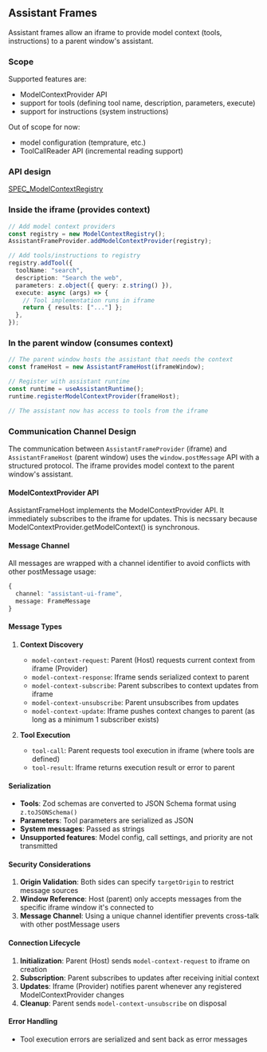 ## Assistant Frames

Assistant frames allow an iframe to provide model context (tools, instructions) to a parent window's assistant.

### Scope

Supported features are:

- ModelContextProvider API
- support for tools (defining tool name, description, parameters, execute)
- support for instructions (system instructions)

Out of scope for now:

- model configuration (temprature, etc.)
- ToolCallReader API (incremental reading support)

### API design

[SPEC_ModelContextRegistry](../registry/SPEC_ModelContextRegistry.md)

### Inside the iframe (provides context)

```typescript
// Add model context providers
const registry = new ModelContextRegistry();
AssistantFrameProvider.addModelContextProvider(registry);

// Add tools/instructions to registry
registry.addTool({
  toolName: "search",
  description: "Search the web",
  parameters: z.object({ query: z.string() }),
  execute: async (args) => {
    // Tool implementation runs in iframe
    return { results: ["..."] };
  },
});
```

### In the parent window (consumes context)

```typescript
// The parent window hosts the assistant that needs the context
const frameHost = new AssistantFrameHost(iframeWindow);

// Register with assistant runtime
const runtime = useAssistantRuntime();
runtime.registerModelContextProvider(frameHost);

// The assistant now has access to tools from the iframe
```

### Communication Channel Design

The communication between `AssistantFrameProvider` (iframe) and `AssistantFrameHost` (parent window) uses the `window.postMessage` API with a structured protocol. The iframe provides model context to the parent window's assistant.

#### ModelContextProvider API

AssistantFrameHost implements the ModelContextProvider API. It immediately subscribes to the iframe for updates. This is necssary because ModelContextProvider.getModelContext() is synchronous.

#### Message Channel

All messages are wrapped with a channel identifier to avoid conflicts with other postMessage usage:

```typescript
{
  channel: "assistant-ui-frame",
  message: FrameMessage
}
```

#### Message Types

1. **Context Discovery**
   - `model-context-request`: Parent (Host) requests current context from iframe (Provider)
   - `model-context-response`: Iframe sends serialized context to parent
   - `model-context-subscribe`: Parent subscribes to context updates from iframe
   - `model-context-unsubscribe`: Parent unsubscribes from updates
   - `model-context-update`: Iframe pushes context changes to parent (as long as a minimum 1 subscriber exists)

2. **Tool Execution**
   - `tool-call`: Parent requests tool execution in iframe (where tools are defined)
   - `tool-result`: Iframe returns execution result or error to parent

#### Serialization

- **Tools**: Zod schemas are converted to JSON Schema format using `z.toJSONSchema()`
- **Parameters**: Tool parameters are serialized as JSON
- **System messages**: Passed as strings
- **Unsupported features**: Model config, call settings, and priority are not transmitted

#### Security Considerations

1. **Origin Validation**: Both sides can specify `targetOrigin` to restrict message sources
2. **Window Reference**: Host (parent) only accepts messages from the specific iframe window it's connected to
3. **Message Channel**: Using a unique channel identifier prevents cross-talk with other postMessage users

#### Connection Lifecycle

1. **Initialization**: Parent (Host) sends `model-context-request` to iframe on creation
2. **Subscription**: Parent subscribes to updates after receiving initial context
3. **Updates**: Iframe (Provider) notifies parent whenever any registered ModelContextProvider changes
4. **Cleanup**: Parent sends `model-context-unsubscribe` on disposal

#### Error Handling

- Tool execution errors are serialized and sent back as error messages
